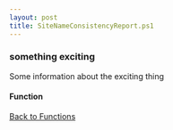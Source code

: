 ```yaml
---
layout: post
title: SiteNameConsistencyReport.ps1
---
```


### something exciting

Some information about the exciting thing

#### Function

<script async src="https://gist-it.appspot.com/github.com/BanterBoy/scripts-blog/blob/master/PowerShell/functions/SiteNameConsistencyReport.ps1" crossorigin="anonymous"></script>

<a href="/menu/_pages/functions.html">Back to Functions</a>
